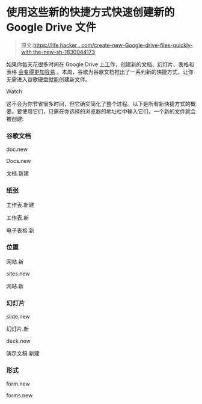 # 使用这些新的快捷方式快速创建新的 Google Drive 文件

> 原文:[https://life hacker . com/create-new-Google-drive-files-quickly-with the-new-sh-1830044173](https://lifehacker.com/create-new-google-drive-files-quickly-with-these-new-sh-1830044173)

如果你每天花很多时间在 Google Drive 上工作，创建新的文档、幻灯片、表格和表格 [会变得更加容易](https://twitter.com/googledocs/status/1055490445088903168/photo/1) 。本周，谷歌为谷歌文档推出了一系列新的快捷方式，让你无需进入谷歌硬盘就能创建新文件。

Watch

这不会为你节省很多时间，但它确实简化了整个过程。以下是所有新快捷方式的概要。要使用它们，只需在你选择的浏览器的地址栏中输入它们，一个新的文件就会被创建:

### 谷歌文档

doc.new

Docs.new

文档.新建

### 纸张

工作表.新建

工作表.新

电子表格.新

### 位置

网站.新

sites.new

网站.新

### 幻灯片

slide.new

幻灯片.新

deck.new

演示文稿.新建

### 形式

form.new

forms.new